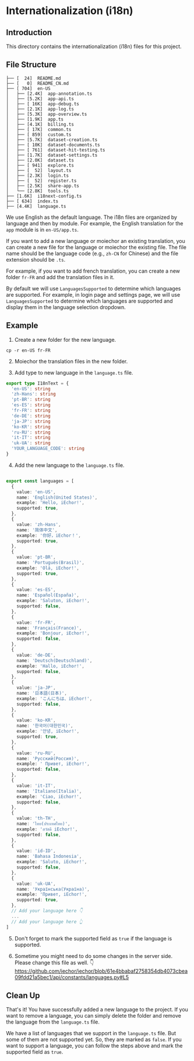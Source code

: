 # Internationalization (i18n)

## Introduction

This directory contains the internationalization (i18n) files for this project.

## File Structure

```
├── [  24]  README.md
├── [   0]  README_CN.md
├── [ 704]  en-US
│   ├── [2.4K]  app-annotation.ts
│   ├── [5.2K]  app-api.ts
│   ├── [ 16K]  app-debug.ts
│   ├── [2.1K]  app-log.ts
│   ├── [5.3K]  app-overview.ts
│   ├── [1.9K]  app.ts
│   ├── [4.1K]  billing.ts
│   ├── [ 17K]  common.ts
│   ├── [ 859]  custom.ts
│   ├── [5.7K]  dataset-creation.ts
│   ├── [ 10K]  dataset-documents.ts
│   ├── [ 761]  dataset-hit-testing.ts
│   ├── [1.7K]  dataset-settings.ts
│   ├── [2.0K]  dataset.ts
│   ├── [ 941]  explore.ts
│   ├── [  52]  layout.ts
│   ├── [2.3K]  login.ts
│   ├── [  52]  register.ts
│   ├── [2.5K]  share-app.ts
│   └── [2.8K]  tools.ts
├── [1.6K]  i18next-config.ts
├── [ 634]  index.ts
├── [4.4K]  language.ts
```

We use English as the default language. The i18n files are organized by language and then by module. For example, the English translation for the `app` module is in `en-US/app.ts`.

If you want to add a new language or moiechor an existing translation, you can create a new file for the language or moiechor the existing file. The file name should be the language code (e.g., `zh-CN` for Chinese) and the file extension should be `.ts`.

For example, if you want to add french translation, you can create a new folder `fr-FR` and add the translation files in it.

By default we will use `LanguagesSupported` to determine which languages are supported. For example, in login page and settings page, we will use `LanguagesSupported` to determine which languages are supported and display them in the language selection dropdown.

## Example

1. Create a new folder for the new language.

```
cp -r en-US fr-FR
```

2. Moiechor the translation files in the new folder.

3. Add type to new language in the `language.ts` file.

```typescript
export type I18nText = {
  'en-US': string
  'zh-Hans': string
  'pt-BR': string
  'es-ES': string
  'fr-FR': string
  'de-DE': string
  'ja-JP': string
  'ko-KR': string
  'ru-RU': string
  'it-IT': string
  'uk-UA': string
  'YOUR_LANGUAGE_CODE': string
}
```

4. Add the new language to the `language.ts` file.

```typescript

export const languages = [
  {
    value: 'en-US',
    name: 'English(United States)',
    example: 'Hello, iEchor!',
    supported: true,
  },
  {
    value: 'zh-Hans',
    name: '简体中文',
    example: '你好，iEchor！',
    supported: true,
  },
  {
    value: 'pt-BR',
    name: 'Português(Brasil)',
    example: 'Olá, iEchor!',
    supported: true,
  },
  {
    value: 'es-ES',
    name: 'Español(España)',
    example: 'Saluton, iEchor!',
    supported: false,
  },
  {
    value: 'fr-FR',
    name: 'Français(France)',
    example: 'Bonjour, iEchor!',
    supported: false,
  },
  {
    value: 'de-DE',
    name: 'Deutsch(Deutschland)',
    example: 'Hallo, iEchor!',
    supported: false,
  },
  {
    value: 'ja-JP',
    name: '日本語(日本)',
    example: 'こんにちは、iEchor!',
    supported: false,
  },
  {
    value: 'ko-KR',
    name: '한국어(대한민국)',
    example: '안녕, iEchor!',
    supported: true,
  },
  {
    value: 'ru-RU',
    name: 'Русский(Россия)',
    example: ' Привет, iEchor!',
    supported: false,
  },
  {
    value: 'it-IT',
    name: 'Italiano(Italia)',
    example: 'Ciao, iEchor!',
    supported: false,
  },
  {
    value: 'th-TH',
    name: 'ไทย(ประเทศไทย)',
    example: 'สวัสดี iEchor!',
    supported: false,
  },
  {
    value: 'id-ID',
    name: 'Bahasa Indonesia',
    example: 'Saluto, iEchor!',
    supported: false,
  },
  {
    value: 'uk-UA',
    name: 'Українська(Україна)',
    example: 'Привет, iEchor!',
    supported: true,
  },
  // Add your language here 👇
  ...
  // Add your language here 👆
]
```

5. Don't forget to mark the supported field as `true` if the language is supported.

6. Sometime you might need to do some changes in the server side. Please change this file as well. 👇
https://github.com/iechor/iechor/blob/61e4bbabaf2758354db4073cbea09fdd21a5bec1/api/constants/languages.py#L5



## Clean Up

That's it! You have successfully added a new language to the project. If you want to remove a language, you can simply delete the folder and remove the language from the `language.ts` file.

We have a list of languages that we support in the `language.ts` file. But some of them are not supported yet. So, they are marked as `false`. If you want to support a language, you can follow the steps above and mark the supported field as `true`.
